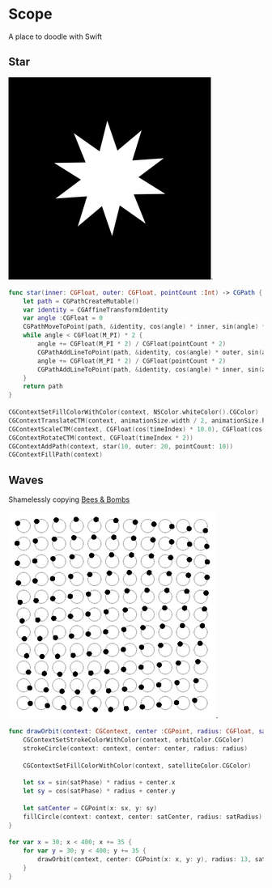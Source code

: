 # Scope

A place to doodle with Swift

## Star
![](https://github.com/fcanas/Scope/blob/master/Star/Star.gif?raw=true).

```swift
func star(inner: CGFloat, outer: CGFloat, pointCount :Int) -> CGPath {
    let path = CGPathCreateMutable()
    var identity = CGAffineTransformIdentity
    var angle :CGFloat = 0
    CGPathMoveToPoint(path, &identity, cos(angle) * inner, sin(angle) * inner)
    while angle < CGFloat(M_PI) * 2 {
        angle += CGFloat(M_PI * 2) / CGFloat(pointCount * 2)
        CGPathAddLineToPoint(path, &identity, cos(angle) * outer, sin(angle) * outer)
        angle += CGFloat(M_PI * 2) / CGFloat(pointCount * 2)
        CGPathAddLineToPoint(path, &identity, cos(angle) * inner, sin(angle) * inner)
    }
    return path
}

CGContextSetFillColorWithColor(context, NSColor.whiteColor().CGColor)
CGContextTranslateCTM(context, animationSize.width / 2, animationSize.height / 2)
CGContextScaleCTM(context, CGFloat(cos(timeIndex) * 10.0), CGFloat(cos(timeIndex) * 10.0))
CGContextRotateCTM(context, CGFloat(timeIndex * 2))
CGContextAddPath(context, star(10, outer: 20, pointCount: 10))
CGContextFillPath(context)
```

## Waves
Shamelessly copying [Bees & Bombs](http://beesandbombs.tumblr.com/post/134366721074/ok-couldnt-resist-remaking-this-old-chestnut-in)

![](https://github.com/fcanas/Scope/blob/master/Waves/Waves.gif?raw=true).

```swift
func drawOrbit(context: CGContext, center :CGPoint, radius: CGFloat, satRadius: CGFloat, satPhase: CGFloat) {
    CGContextSetStrokeColorWithColor(context, orbitColor.CGColor)
    strokeCircle(context: context, center: center, radius: radius)
    
    CGContextSetFillColorWithColor(context, satelliteColor.CGColor)
    
    let sx = sin(satPhase) * radius + center.x
    let sy = cos(satPhase) * radius + center.y
    
    let satCenter = CGPoint(x: sx, y: sy)
    fillCircle(context: context, center: satCenter, radius: satRadius)
}

for var x = 30; x < 400; x += 35 {
    for var y = 30; y < 400; y += 35 {
        drawOrbit(context, center: CGPoint(x: x, y: y), radius: 13, satRadius: 5, satPhase: p + CGFloat(x) / 100.0 + CGFloat(y) / 100.0)
    }
}
```
